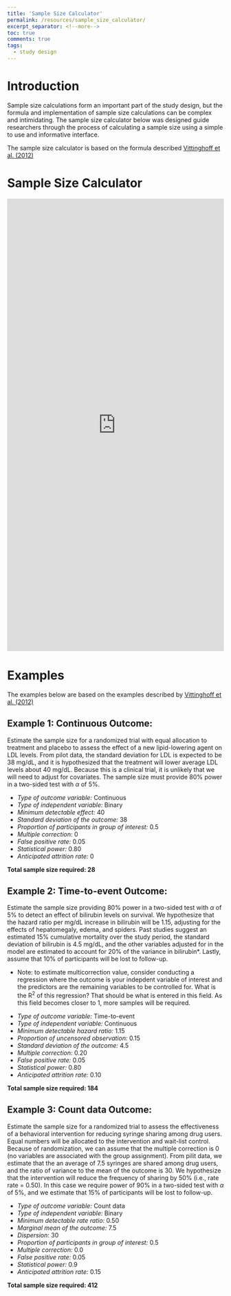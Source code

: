 ```yaml
---
title: 'Sample Size Calculator'
permalink: /resources/sample_size_calculator/
excerpt_separator: <!--more-->
toc: true
comments: true
tags:
  - study design
---
```

<!--more-->
# Introduction 

Sample size calculations form an important part of the study design, but the formula and implementation of sample size calculations can be complex and intimidating. The sample size calculator below was designed guide researchers through the process of calculating a sample size using a simple to use and informative interface. 

The sample size calculator is based on the formula described <a href="https://doi.org/10.1007/978-1-4614-1353-0" target="_blank">Vittinghoff et al. (2012) </a>

# Sample Size Calculator
<iframe height="1050" width="100%" frameborder="no" src="https://kpuka.shinyapps.io/samplesize/"> </iframe>



# Examples 
The examples below are based on the examples described by <a href="https://doi.org/10.1007/978-1-4614-1353-0" target="_blank">Vittinghoff et al. (2012) </a>

## Example 1: Continuous Outcome:

Estimate the sample size for a randomized trial with equal allocation to treatment and placebo to assess the effect of a new lipid-lowering agent on LDL levels. From pilot data, the standard deviation for LDL is expected to be 38 mg/dL, and it is hypothesized that the treatment will lower average LDL levels about 40 mg/dL. Because this is a clinical trial, it is unlikely that we will need to adjust for covariates. The sample size must provide 80% power in a two-sided test with $\alpha$ of 5%. 

- *Type of outcome variable:* Continuous
- *Type of independent variable:* Binary
- *Minimum detectable effect:* 40
- *Standard deviation of the outcome:* 38
- *Proportion of participants in group of interest:* 0.5
- *Multiple correction:* 0
- *False positive rate:* 0.05
- *Statistical power:* 0.80
- *Anticipated attrition rate:* 0

**Total sample size required: 28**



## Example 2: Time-to-event Outcome:

Estimate the sample size providing 80% power in a two-sided test with $\alpha$ of 5% to detect an effect of bilirubin levels on survival. We hypothesize that the hazard ratio per mg/dL increase in bilirubin will be 1.15, adjusting for the effects of hepatomegaly, edema, and spiders. Past studies suggest an estimated 15% cumulative mortality over the study period, the standard deviation of bilirubin is 4.5 mg/dL, and the other variables adjusted for in the model are estimated to account for 20% of the variance in bilirubin*. Lastly, assume that 10% of participants will be lost to follow-up. 

* Note: to estimate multicorrection value, consider conducting a regression where the outcome is your indepdent variable of interest and the predictors are the remaining variables to be controlled for. What is the R<sup>2</sup> of this regression? That should be what is entered in this field. As this field becomes closer to 1, more samples will be required.

- *Type of outcome variable:* Time-to-event
- *Type of independent variable:* Continuous
- *Minimum detectable hazard ratio:* 1.15 
- *Proportion of uncensored observation:* 0.15
- *Standard deviation of the outcome:* 4.5
- *Multiple correction:* 0.20
- *False positive rate:* 0.05
- *Statistical power:* 0.80
- *Anticipated attrition rate:* 0.10

**Total sample size required: 184**


 
## Example 3: Count data Outcome:

Estimate the sample size for a randomized trial to assess the effectiveness of a behavioral intervention for reducing syringe sharing among drug users. Equal numbers will be allocated to the intervention and wait-list control. Because of randomization, we can assume that the multiple correction is 0 (no variables are associated with the group assignment). From pilit data, we estimate that the an average of 7.5 syringes are shared among drug users, and the ratio of variance to the mean of the outcome is 30. We hypothesize that the intervention will reduce the frequency of sharing by 50% (i.e., rate rate = 0.50). In this case we require power of 90% in a two-sided test with $\alpha$ of 5%, and we estimate that 15% of participants will be lost to follow-up. 
 
- *Type of outcome variable:* Count data
- *Type of independent variable:* Binary
- *Minimum detectable rate ratio:* 0.50
- *Marginal mean of the outcome:* 7.5
- *Dispersion*: 30
- *Proportion of participants in group of interest:* 0.5
- *Multiple correction:* 0.0
- *False positive rate:* 0.05
- *Statistical power:* 0.9
- *Anticipated attrition rate:* 0.15

**Total sample size required: 412**
 
 
 
 
